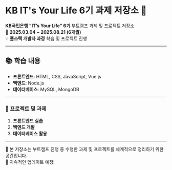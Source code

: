 # KB IT's Your Life 6기 과제 저장소 🚀

**KB국민은행 "IT’s Your Life" 6기** 부트캠프 과제 및 프로젝트 저장소  
📅 **2025.03.04 ~ 2025.08.21 (6개월)**  
💡 **풀스택 개발자 과정** 학습 및 프로젝트 진행  

---

## 📚 학습 내용
- **프론트엔드**: HTML, CSS, JavaScript, Vue.js  
- **백엔드**: Node.js  
- **데이터베이스**: MySQL, MongoDB  

---

### 📂 프로젝트 및 과제
1. **프론트엔드 실습**  
2. **백엔드 개발**  
3. **데이터베이스 활용**    

---

📌 본 저장소는 부트캠프 진행 중 수행한 과제 및 프로젝트를 체계적으로 정리하기 위한 공간입니다.  
🚀 지속적인 업데이트 예정!  


